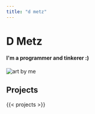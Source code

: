 ```yaml
---
title: "d metz"
---
```

# D Metz
  
#### I'm a programmer and tinkerer :)

![art by me](/img/image.png)

## Projects
{{< projects >}}
